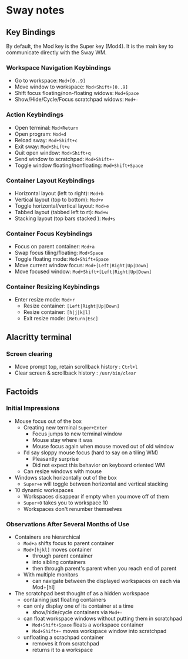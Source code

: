 # Sway notes

## Key Bindings

By default, the Mod key is the Super key (Mod4).  It is
the main key to communicate directly with the Sway WM.

### Workspace Navigation Keybindings

* Go to workspace:          `Mod+[0..9]`
* Move window to workspace: `Mod+Shift+[0..9]`
* Shift focus floating/non-floating widows: `Mod+Space`
* Show/Hide/Cycle/Focus scratchpad widows:  `Mod+-`

### Action Keybindings

* Open terminal:             `Mod+Return`
* Open program:              `Mod+d`
* Reload sway:               `Mod+Shift+c`
* Exit sway:                 `Mod+Shift+e`
* Quit open window:          `Mod+Shift+q`
* Send window to scratchpad: `Mod+Shift+-`
* Toggle window floating/nonfloating: `Mod+Shift+Space`

### Container Layout Keybindings

* Horizontal layout (left to right):   `Mod+b`
* Vertical layout (top to bottom):     `Mod+v`
* Toggle horizontal/vertical layout:   `Mod+e`
* Tabbed layout (tabbed left to rt):   `Mod+w`
* Stacking layout (top bars stacked ): `Mod+s`

### Container Focus Keybindings

* Focus on parent container:  `Mod+a`
* Swap focus tiling/floating: `Mod+Space`
* Toggle floating mode:       `Mod+Shift+Space`
* Move current window focus:  `Mod+[Left|Right|Up|Down]`
* Move focused window:        `Mod+Shift+[Left|Right|Up|Down]`

### Container Resizing Keybindings

* Enter resize mode: `Mod+r`
  * Resize container: `[Left|Right|Up|Down]`
  * Resize container: `[h|j|k|l]`
  * Exit resize mode: `[Return|Esc]`

## Alacritty terminal

### Screen clearing

* Move prompt top, retain scrollback history : `Ctrl+l`
* Clear screen & scrollback history          : `/usr/bin/clear`

## Factoids

### Initial Impressions

* Mouse focus out of the box
  * Creating new terminal `Super+Enter`
    * Focus jumps to new terminal window
    * Mouse stay where it was
    * Mouse focus again when mouse moved out of old window
  * I'd say sloppy mouse focus (hard to say on a tiling WM)
    * Pleasantly surprise
    * Did not expect this behavior on keyboard oriented WM
  * Can resize windows with mouse
* Windows stack horizontally out of the box
  * `Super+e` will toggle between horizontal and vertical stacking
* 10 dynamic workspaces
  * Workspaces disappear if empty when you move off of them
  * `Super+0` takes you to workspace 10
  * Workspaces don't renumber themselves

### Observations After Several Months of Use

* Containers are hierarchical
  * `Mod+a` shifts focus to parent container
  * `Mod+[hjkl]` moves container
    * through parent container
    * into sibling containers
    * then through parent's parent when you reach end of parent
  * With multiple monitors
    * can navigate between the displayed workspaces on each via Mod+[hl]
* The scratchpad best thought of as a hidden workspace
  * containing just floating containers
  * can only display one of its container at a time
    * show/hide/cycle containers via `Mod+-` 
  * can float workspace windows without putting them in scratchpad
    * `Mod+Shift+Space` floats a workspace container
    * `Mod+Shift+-` moves workspace window into scratchpad
  * unfloating a scrachpad container
    * removes it from scratchpad
    * returns it to a workspace
